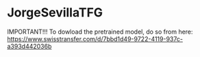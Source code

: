 # JorgeSevillaTFG

IMPORTANT!!!
To dowload the pretrained model, do so from here: https://www.swisstransfer.com/d/7bbd1d49-9722-4119-937c-a393d442036b 

